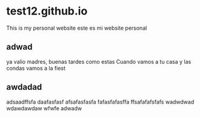 # test12.github.io
This is  my personal website
este es mi website personal
## adwad
ya valio madres, buenas tardes como estas
Cuando vamos a tu casa
y las condas
vamos a la fiest
## awdadad
adsaadffsfa
daafasfasf
afsafasfasfa
fafasfafasffa
ffsafafafsfafs
wadwdwad
wdawdawdaw
wfwfe
adwadw
